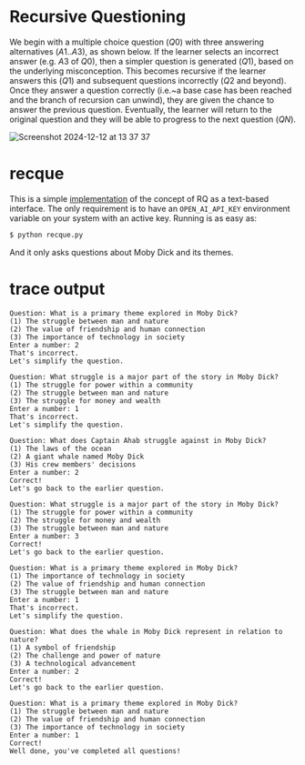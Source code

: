 # Recursive Questioning

We begin with a multiple choice question ($Q0$) with three answering alternatives ($A1..A3$), as shown below. If the learner selects an incorrect answer (e.g. $A3$ of $Q0$), then a simpler question is generated ($Q1$), based on the underlying misconception. This becomes recursive if the learner answers this ($Q1$) and subsequent questions incorrectly ($Q2$ and beyond). Once they answer a question correctly (i.e.~a base case has been reached and the branch of recursion can unwind), they are given the chance to answer the previous question. Eventually, the learner will return to the original question and they will be able to progress to the next question ($QN$).

![Screenshot 2024-12-12 at 13 37 37](https://github.com/user-attachments/assets/8b60dc82-c913-4553-9f1a-84e96efb4e9f)

# recque
This is a simple [implementation](https://github.com/rjglasse/recque/blob/main/recque.py) of the concept of RQ as a text-based interface. The only requirement is to have an `OPEN_AI_API_KEY` environment variable on your system with an active key. Running is as easy as:

```bash
$ python recque.py
```

And it only asks questions about Moby Dick and its themes.

# trace output
```
Question: What is a primary theme explored in Moby Dick?
(1) The struggle between man and nature
(2) The value of friendship and human connection
(3) The importance of technology in society
Enter a number: 2
That's incorrect.
Let's simplify the question.

Question: What struggle is a major part of the story in Moby Dick?
(1) The struggle for power within a community
(2) The struggle between man and nature
(3) The struggle for money and wealth
Enter a number: 1
That's incorrect.
Let's simplify the question.

Question: What does Captain Ahab struggle against in Moby Dick?
(1) The laws of the ocean
(2) A giant whale named Moby Dick
(3) His crew members' decisions
Enter a number: 2
Correct!
Let's go back to the earlier question.

Question: What struggle is a major part of the story in Moby Dick?
(1) The struggle for power within a community
(2) The struggle for money and wealth
(3) The struggle between man and nature
Enter a number: 3
Correct!
Let's go back to the earlier question.

Question: What is a primary theme explored in Moby Dick?
(1) The importance of technology in society
(2) The value of friendship and human connection
(3) The struggle between man and nature
Enter a number: 1
That's incorrect.
Let's simplify the question.

Question: What does the whale in Moby Dick represent in relation to nature?
(1) A symbol of friendship
(2) The challenge and power of nature
(3) A technological advancement
Enter a number: 2
Correct!
Let's go back to the earlier question.

Question: What is a primary theme explored in Moby Dick?
(1) The struggle between man and nature
(2) The value of friendship and human connection
(3) The importance of technology in society
Enter a number: 1
Correct!
Well done, you've completed all questions!
```
